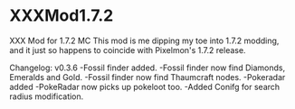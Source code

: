 XXXMod1.7.2
===========

XXX Mod for 1.7.2 MC
This mod is me dipping my toe into 1.7.2 modding, and it just so happens to coincide with Pixelmon's 1.7.2 release.

Changelog:
v0.3.6
-Fossil finder added.
-Fossil finder now find Diamonds, Emeralds and Gold.
-Fossil finder now find Thaumcraft nodes.
-Pokeradar added
-PokeRadar now picks up pokeloot too.
-Added Conifg for search radius modification.
